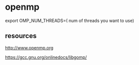 # openmp
export OMP_NUM_THREADS=( num of threads you want to use)

## resources

http://www.openmp.org

https://gcc.gnu.org/onlinedocs/libgomp/
